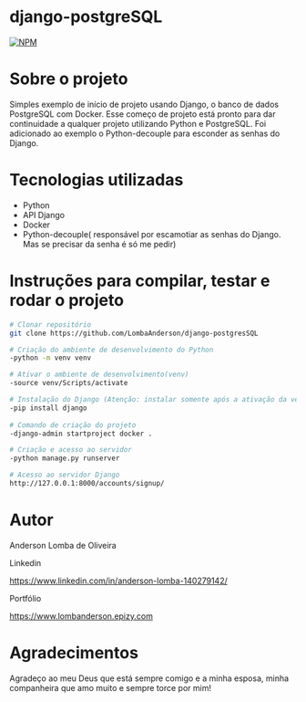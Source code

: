 # django-postgreSQL
[![NPM](https://img.shields.io/npm/l/react)](https://github.com/LombaAnderson/django-postgresSQL/blob/main/LICENSE)

# Sobre o projeto
Simples exemplo de início de projeto usando Django, o banco de dados PostgreSQL com Docker. Esse começo de projeto está pronto para dar continuidade a qualquer projeto utilizando Python e
PostgreSQL. Foi adicionado ao exemplo o Python-decouple para esconder as senhas do Django.
 
# Tecnologias utilizadas

- Python
- API Django
- Docker
- Python-decouple( responsável por escamotiar as senhas do Django. Mas se precisar da senha é só me pedir)

# Instruções para compilar, testar e rodar o projeto

```bash
# Clonar repositório
git clone https://github.com/LombaAnderson/django-postgresSQL

# Criação do ambiente de desenvolvimento do Python
-python -m venv venv

# Ativar o ambiente de desenvolvimento(venv)
-source venv/Scripts/activate

# Instalação do Django (Atenção: instalar somente após a ativação da venv)
-pip install django
 
# Comando de criação do projeto
-django-admin startproject docker .

# Criação e acesso ao servidor
-python manage.py runserver

# Acesso ao servidor Django
http://127.0.0.1:8000/accounts/signup/

```

# Autor

Anderson Lomba de Oliveira

Linkedin

https://www.linkedin.com/in/anderson-lomba-140279142/

Portfólio

https://www.lombanderson.epizy.com

# Agradecimentos

Agradeço ao meu Deus que está sempre comigo e a minha esposa, minha companheira que amo muito e sempre torce por mim!
